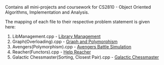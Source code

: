 Contains all mini-projects and coursework for CS2810 - Object Oriented Algorithms, Implementation and Analysis.

The mapping of each file to their respective problem statement is given here:

1) LibManagement.cpp - [Library Management](https://docs.google.com/document/d/1lTM574FhOTQiozDvf4x9mvsWnyDXJwO5twWqMnbI-os/edit?tab=t.0#heading=h.rrow6m5otlkz)
2) Graph(Overloading).cpp - [Graph and Polymorphism](https://docs.google.com/document/d/1XRYBSroW79YYS59ca_mmXW-87SriG0gP57gTxswk-ys/edit?tab=t.0)
3) Avengers(Polymorphism).cpp - [Avengers Battle Simulation](https://docs.google.com/document/d/1cmc6qB8jiYgus-uKHzWE2qwNXfHUOcm0GdGL27ym9zo/edit?tab=t.0#heading=h.1yysvl6db4nd)
4) Reacher(Functors).cpp - [Help Reacher](https://www.hackerrank.com/contests/lab-6-ooaia/challenges/help-reacher/problem)
5) Galactic Chessmaster(Sorting, Closest Pair).cpp - [Galactic Chessmaster](https://www.hackerrank.com/contests/ooaia-lab-7/challenges/data-manipulation-challenge/problem)
